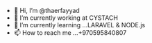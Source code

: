 - 👋 Hi, I’m @thaerfayyad
- 👀 I’m currently working at CYSTACH
- 🌱 I’m currently learning ...LARAVEL & NODE.js
- 📫 How to reach me ...+970595840807

<!---
thaerfayyad/thaerfayyad is a ✨ special ✨ repository because its `README.md` (this file) appears on your GitHub profile.
You can click the Preview link to take a look at your changes.
--->

